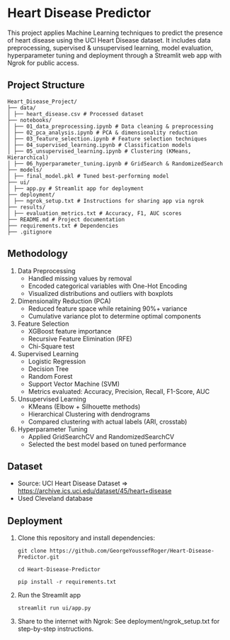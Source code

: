 # Heart Disease Predictor

This project applies Machine Learning techniques to predict the presence of heart disease using the UCI Heart Disease dataset. It includes data preprocessing, supervised & unsupervised learning, model evaluation, hyperparameter tuning and deployment through a Streamlit web app with Ngrok for public access.

## Project Structure

```
Heart_Disease_Project/
├── data/
│ ├── heart_disease.csv # Processed dataset
├── notebooks/
│ ├── 01_data_preprocessing.ipynb # Data cleaning & preprocessing
│ ├── 02_pca_analysis.ipynb # PCA & dimensionality reduction
│ ├── 03_feature_selection.ipynb # Feature selection techniques
│ ├── 04_supervised_learning.ipynb # Classification models
│ ├── 05_unsupervised_learning.ipynb # Clustering (KMeans, Hierarchical)
│ ├── 06_hyperparameter_tuning.ipynb # GridSearch & RandomizedSearch
├── models/
│ ├── final_model.pkl # Tuned best-performing model
├── ui/
│ ├── app.py # Streamlit app for deployment
├── deployment/
│ ├── ngrok_setup.txt # Instructions for sharing app via ngrok
├── results/
│ ├── evaluation_metrics.txt # Accuracy, F1, AUC scores
├── README.md # Project documentation
├── requirements.txt # Dependencies
├── .gitignore
```

## Methodology

1. Data Preprocessing
   - Handled missing values by removal
   - Encoded categorical variables with One-Hot Encoding
   - Visualized distributions and outliers with boxplots
2. Dimensionality Reduction (PCA)
   - Reduced feature space while retaining 90%+ variance
   - Cumulative variance plot to determine optimal components
3. Feature Selection
   - XGBoost feature importance
   - Recursive Feature Elimination (RFE)
   - Chi-Square test
4. Supervised Learning
   - Logistic Regression
   - Decision Tree
   - Random Forest
   - Support Vector Machine (SVM)
   - Metrics evaluated: Accuracy, Precision, Recall, F1-Score, AUC
5. Unsupervised Learning
   - KMeans (Elbow + Silhouette methods)
   - Hierarchical Clustering with dendrograms
   - Compared clustering with actual labels (ARI, crosstab)
6. Hyperparameter Tuning
   - Applied GridSearchCV and RandomizedSearchCV
   - Selected the best model based on tuned performance

## Dataset

- Source: UCI Heart Disease Dataset => https://archive.ics.uci.edu/dataset/45/heart+disease
- Used Cleveland database

## Deployment

1. Clone this repository and install dependencies:
   ```
   git clone https://github.com/GeorgeYoussefRoger/Heart-Disease-Predictor.git
   ```
   ```
   cd Heart-Disease-Predictor
   ```
   ```
   pip install -r requirements.txt
   ```
2. Run the Streamlit app
   ```
   streamlit run ui/app.py
   ```
3. Share to the internet with Ngrok:
   See deployment/ngrok_setup.txt for step-by-step instructions.
